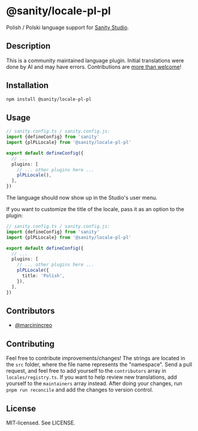 # @sanity/locale-pl-pl

Polish / Polski language support for [Sanity Studio](https://www.sanity.io/).

## Description

This is a community maintained language plugin. Initial translations were done by AI and may have errors. Contributions are [more than welcome](#contributing)!

## Installation

```sh
npm install @sanity/locale-pl-pl
```

## Usage

```ts
// sanity.config.ts / sanity.config.js:
import {defineConfig} from 'sanity'
import {plPLLocale} from '@sanity/locale-pl-pl'

export default defineConfig({
  // ...
  plugins: [
    // ... other plugins here ...
    plPLLocale(),
  ],
})
```

The language should now show up in the Studio's user menu.

If you want to customize the title of the locale, pass it as an option to the plugin:

```ts
// sanity.config.ts / sanity.config.js:
import {defineConfig} from 'sanity'
import {plPLLocale} from '@sanity/locale-pl-pl'

export default defineConfig({
  // ...
  plugins: [
    // ... other plugins here ...
    plPLLocale({
      title: 'Polish',
    }),
  ],
})
```

## Contributors

- [@marcinincreo](https://github.com/marcinincreo)

## Contributing

Feel free to contribute improvements/changes! The strings are located in the `src` folder, where the file name represents the "namespace". Send a pull request, and feel free to add yourself to the `contributors` array in `locales/registry.ts`. If you want to help review new translations, add yourself to the `maintainers` array instead. After doing your changes, run `pnpm run reconcile` and add the changes to version control.

## License

MIT-licensed. See LICENSE.
